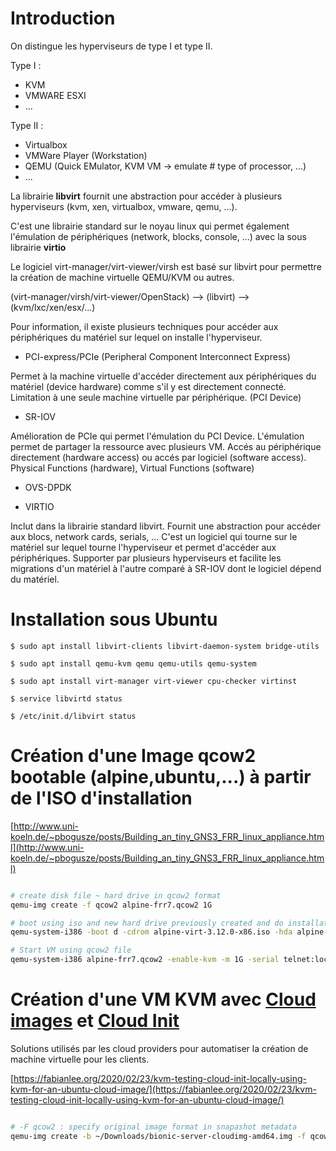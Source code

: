 # Introduction

On distingue les hyperviseurs de type I et type II.

Type I :

* KVM
* VMWARE ESXI
* ...

Type II :

* Virtualbox
* VMWare Player (Workstation)
* QEMU (Quick EMulator, KVM VM -> emulate # type of processor, ...)
* ...


La librairie **libvirt** fournit une abstraction pour accéder à plusieurs hyperviseurs (kvm, xen, virtualbox, vmware, qemu, ...).

C'est une librairie standard sur le noyau linux qui permet également l'émulation de périphériques (network, blocks, console, ...) avec la sous librairie **virtio** 

Le logiciel virt-manager/virt-viewer/virsh est basé sur libvirt pour permettre la création de machine virtuelle QEMU/KVM ou autres.

(virt-manager/virsh/virt-viewer/OpenStack) --> (libvirt) --> (kvm/lxc/xen/esx/...)


Pour information, il existe plusieurs techniques pour accéder aux périphériques du matériel sur lequel on installe l'hyperviseur. 


* PCI-express/PCIe (Peripheral Component Interconnect Express)

Permet à la machine virtuelle d'accéder directement aux périphériques du matériel (device hardware) comme s'il y est directement connecté.
Limitation à une seule machine virtuelle par périphérique. (PCI Device)

* SR-IOV

Amélioration de PCIe qui permet l'émulation du PCI Device. L'émulation permet de partager la ressource avec plusieurs VM.
Accés au périphérique directement (hardware access) ou accés par logiciel (software access). Physical Functions (hardware), Virtual Functions (software)

* OVS-DPDK

* VIRTIO

Inclut dans la librairie standard libvirt. Fournit une abstraction pour accéder aux blocs, network cards, serials, ...
C'est un logiciel qui tourne sur le matériel sur lequel tourne l'hyperviseur et permet d'accéder aux périphériques. 
Supporter par plusieurs hyperviseurs et facilite les migrations d'un matériel à l'autre comparé à SR-IOV dont le logiciel dépend du matériel. 



# Installation sous Ubuntu

``` 
$ sudo apt install libvirt-clients libvirt-daemon-system bridge-utils 

$ sudo apt install qemu-kvm qemu qemu-utils qemu-system

$ sudo apt install virt-manager virt-viewer cpu-checker virtinst

$ service libvirtd status

$ /etc/init.d/libvirt status

```

# Création d'une Image qcow2 bootable (alpine,ubuntu,...) à partir de l'ISO d'installation

[http://www.uni-koeln.de/~pbogusze/posts/Building_an_tiny_GNS3_FRR_linux_appliance.html](http://www.uni-koeln.de/~pbogusze/posts/Building_an_tiny_GNS3_FRR_linux_appliance.html)

```sh

# create disk file ~ hard drive in qcow2 format
qemu-img create -f qcow2 alpine-frr7.qcow2 1G

# boot using iso and new hard drive previously created and do installation
qemu-system-i386 -boot d -cdrom alpine-virt-3.12.0-x86.iso -hda alpine-frr7.qcow2 -enable-kvm -m 1G -serial telnet:localhost:4321,server,nowait -object rng-random,filename=/dev/urandom,id=rng0 -device virtio-rng-pci,rng=rng0

# Start VM using qcow2 file
qemu-system-i386 alpine-frr7.qcow2 -enable-kvm -m 1G -serial telnet:localhost:4321,server,nowait -object rng-random,filename=/dev/urandom,id=rng0 -device virtio-rng-pci,rng=rng0 &

```

# Création d'une VM KVM avec [Cloud images](https://cloud-images.ubuntu.com/) et  [Cloud Init](https://cloudinit.readthedocs.io/en/latest/)

Solutions utilisés par les cloud providers pour automatiser la création de machine virtuelle pour les clients.

[https://fabianlee.org/2020/02/23/kvm-testing-cloud-init-locally-using-kvm-for-an-ubuntu-cloud-image/](https://fabianlee.org/2020/02/23/kvm-testing-cloud-init-locally-using-kvm-for-an-ubuntu-cloud-image/)


```bash

# -F qcow2 : specify original image format in snapashot metadata
qemu-img create -b ~/Downloads/bionic-server-cloudimg-amd64.img -f qcow2 -F qcow2 snapshot-bionic-server-cloudimg.qcow2 10G

```
